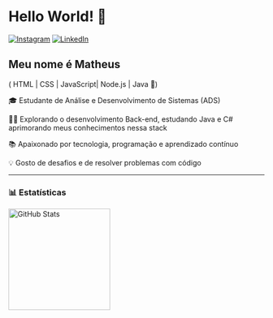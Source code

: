 # Hello World! 👋  
[![Instagram](https://img.shields.io/badge/Instagram-000?style=for-the-badge&logo=instagram&logoColor=E4405F)](https://www.instagram.com/twnicolai_/)
[![LinkedIn](https://img.shields.io/badge/LinkedIn-000?style=for-the-badge&logo=linkedin&logoColor=0A66C2)](https://www.linkedin.com/in/matheus-nicolai-26b9b6359/)

## Meu nome é Matheus  

( HTML | CSS | JavaScript| Node.js | Java 🚀)  

🎓 Estudante de Análise e Desenvolvimento de Sistemas (ADS) 

👨‍💻 Explorando o desenvolvimento Back-end, estudando Java e C# aprimorando meus conhecimentos nessa stack 

📚 Apaixonado por tecnologia, programação e aprendizado contínuo  

💡 Gosto de desafios e de resolver problemas com código  

---



### 📊 Estatísticas

<p>
  <img 
    align="left" 
    alt="GitHub Stats" 
    height="200" 
    style="padding-right: 10px;" 
    src="https://github-readme-stats.vercel.app/api?username=mthnicolai&show_icons=true&theme=transparent&locale=pt-br&include_all_commits-true&include_all_stars-true&count_private-true" 
  />



